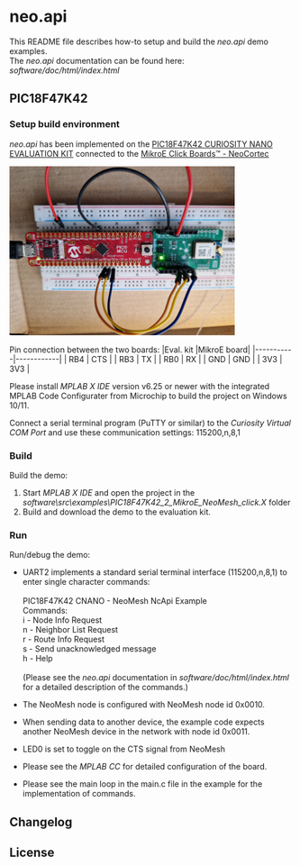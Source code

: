 # **neo.api**

This README file describes how-to setup and build the *neo.api* demo examples.<br>
The *neo.api* documentation can be found here: *software/doc/html/index.html*


## PIC18F47K42

### **Setup build environment**

*neo.api* has been implemented on the 
[PIC18F47K42 CURIOSITY NANO EVALUATION KIT](https://www.microchip.com/en-us/development-tool/DM182028) connected to the [MikroE Click Boards™ - NeoCortec](https://neocortec.com/neocortec-now-on-mikroe-click-boards/)

<img src="software/doc/images/PIC18F47K42-MikroE.jpg" alt="drawing" style="width:400px;"/><br>

Pin connection between the two boards:
|Eval. kit  |MikroE board|
|-----------|------------|
| RB4       | CTS |
| RB3       | TX  |
| RB0       | RX  |
| GND       | GND |
| 3V3       | 3V3 |


Please install *MPLAB X IDE* version v6.25 or newer with the integrated MPLAB Code Configurater from Microchip to build the project on Windows 10/11.

Connect a serial terminal program (PuTTY or similar) to the *Curiosity Virtual COM Port* and use these communication settings: 115200,n,8,1

### Build

 Build the demo:
1. Start *MPLAB X IDE* and open the project in the *software\src\examples\PIC18F47K42_2_MikroE_NeoMesh_click.X* folder
2. Build and download the demo to the evaluation kit. 

### Run

Run/debug the demo:

- UART2 implements a standard serial terminal interface (115200,n,8,1) to enter single character commands:<br><br>
PIC18F47K42 CNANO - NeoMesh NcApi Example<br>
Commands:<br>
i - Node Info Request<br>
n - Neighbor List Request<br>
r - Route Info Request<br>
s - Send unacknowledged message<br>
h - Help<br><br>
(Please see the *neo.api* documentation in *software/doc/html/index.html* for a detailed description of the commands.)

- The NeoMesh node is configured with NeoMesh node id 0x0010.
- When sending data to another device, the example code expects another NeoMesh device in the network with node id 0x0011.
- LED0 is set to toggle on the CTS signal from NeoMesh
- Please see the *MPLAB CC* for detailed configuration of the board.
- Please see the main loop in the main.c file in the example for the implementation of commands.


## **Changelog**


## **License**